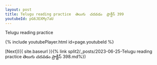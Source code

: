 ```yaml
---
layout: post
title: Telugu reading practice  తెలుగు  చదవడం  ప్రాక్టీస్ 399
youtubeId: pG6JEXMy7aU
---
```

 
 
Telugu reading practice
 
 
 
 
 


{% include youtubePlayer.html id=page.youtubeId %}
 
[Next]({{ site.baseurl }}{% link  split2/_posts/2023-06-25-Telugu reading practice  తెలుగు  చదవడం  ప్రాక్టీస్ 398.md%})
 
